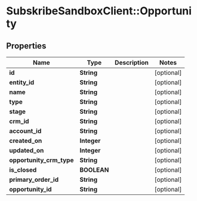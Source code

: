 # SubskribeSandboxClient::Opportunity

## Properties
Name | Type | Description | Notes
------------ | ------------- | ------------- | -------------
**id** | **String** |  | [optional] 
**entity_id** | **String** |  | [optional] 
**name** | **String** |  | [optional] 
**type** | **String** |  | [optional] 
**stage** | **String** |  | [optional] 
**crm_id** | **String** |  | [optional] 
**account_id** | **String** |  | [optional] 
**created_on** | **Integer** |  | [optional] 
**updated_on** | **Integer** |  | [optional] 
**opportunity_crm_type** | **String** |  | [optional] 
**is_closed** | **BOOLEAN** |  | [optional] 
**primary_order_id** | **String** |  | [optional] 
**opportunity_id** | **String** |  | [optional] 


